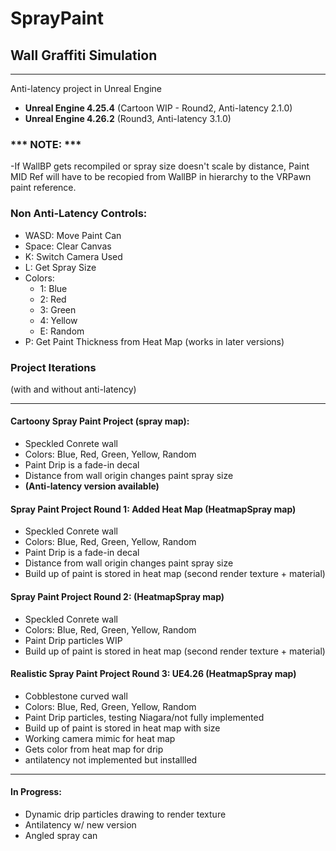 # SprayPaint
## Wall Graffiti Simulation
________________________________

Anti-latency project in Unreal Engine
- **Unreal Engine 4.25.4** (Cartoon WIP - Round2, Anti-latency 2.1.0)
- **Unreal Engine 4.26.2** (Round3, Anti-latency 3.1.0)

### *** NOTE: ***
-If WallBP gets recompiled or spray size doesn't scale by distance, Paint MID Ref will have to be recopied from WallBP in hierarchy to the VRPawn paint reference.

### Non Anti-Latency Controls:

- WASD: Move Paint Can
- Space: Clear Canvas
- K: Switch Camera Used
- L: Get Spray Size
- Colors:
  - 1: Blue
  - 2: Red
  - 3: Green
  - 4: Yellow
  - E: Random
- P: Get Paint Thickness from Heat Map (works in later versions)

### Project Iterations 
(with and without anti-latency)
_________________________________

#### Cartoony Spray Paint Project (spray map):
- Speckled Conrete wall
- Colors: Blue, Red, Green, Yellow, Random
- Paint Drip is a fade-in decal
- Distance from wall origin changes paint spray size
- **(Anti-latency version available)**

#### Spray Paint Project Round 1: Added Heat Map (HeatmapSpray map)
- Speckled Conrete wall
- Colors: Blue, Red, Green, Yellow, Random
- Paint Drip is a fade-in decal
- Distance from wall origin changes paint spray size
- Build up of paint is stored in heat map (second render texture + material)

#### Spray Paint Project Round 2: (HeatmapSpray map)
- Speckled Conrete wall
- Colors: Blue, Red, Green, Yellow, Random
- Paint Drip particles WIP
- Build up of paint is stored in heat map (second render texture + material)

#### Realistic Spray Paint Project Round 3: UE4.26 (HeatmapSpray map)
- Cobblestone curved wall
- Colors: Blue, Red, Green, Yellow, Random
- Paint Drip particles, testing Niagara/not fully implemented
- Build up of paint is stored in heat map with size
- Working camera mimic for heat map
- Gets color from heat map for drip
- antilatency not implemented but installled

_________________________________

#### In Progress:

- Dynamic drip particles drawing to render texture
- Antilatency w/ new version
- Angled spray can






